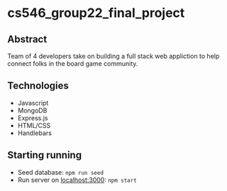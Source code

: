 # cs546_group22_final_project
## Abstract
Team of 4 developers take on building a full stack web appliction to help connect folks in the board game community. 

## Technologies
- Javascript
- MongoDB
- Express.js
- HTML/CSS
- Handlebars

## Starting running
- Seed database: ```npm run seed```
- Run server on [localhost:3000](http://localhost:3000/): ```npm start```